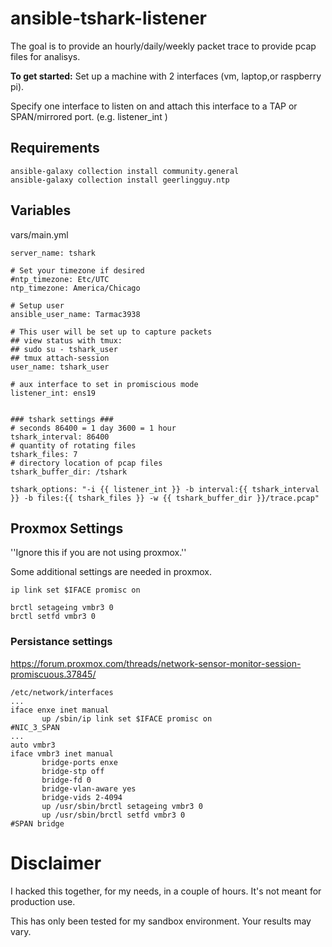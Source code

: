 # ansible-tshark-listener

The goal is to provide an hourly/daily/weekly packet trace to provide pcap files for analisys.

**To get started:**
Set up a machine with 2 interfaces (vm, laptop,or raspberry pi).

Specify one interface to listen on and attach this interface to a TAP or SPAN/mirrored port. (e.g. listener_int )


## Requirements

```
ansible-galaxy collection install community.general
ansible-galaxy collection install geerlingguy.ntp
```
## Variables
vars/main.yml
```
server_name: tshark

# Set your timezone if desired
#ntp_timezone: Etc/UTC
ntp_timezone: America/Chicago

# Setup user
ansible_user_name: Tarmac3938

# This user will be set up to capture packets
## view status with tmux:
## sudo su - tshark_user 
## tmux attach-session
user_name: tshark_user

# aux interface to set in promiscious mode
listener_int: ens19


### tshark settings ###
# seconds 86400 = 1 day 3600 = 1 hour
tshark_interval: 86400
# quantity of rotating files
tshark_files: 7
# directory location of pcap files
tshark_buffer_dir: /tshark

tshark_options: "-i {{ listener_int }} -b interval:{{ tshark_interval }} -b files:{{ tshark_files }} -w {{ tshark_buffer_dir }}/trace.pcap"

```


## Proxmox Settings
''Ignore this if you are not using proxmox.''

Some additional settings are needed in proxmox. 

```
ip link set $IFACE promisc on

brctl setageing vmbr3 0
brctl setfd vmbr3 0

```

### Persistance settings



 https://forum.proxmox.com/threads/network-sensor-monitor-session-promiscuous.37845/
 ```
/etc/network/interfaces
...
iface enxe inet manual
        up /sbin/ip link set $IFACE promisc on
#NIC_3_SPAN
...
auto vmbr3
iface vmbr3 inet manual
        bridge-ports enxe
        bridge-stp off
        bridge-fd 0
        bridge-vlan-aware yes
        bridge-vids 2-4094
        up /usr/sbin/brctl setageing vmbr3 0
        up /usr/sbin/brctl setfd vmbr3 0
#SPAN bridge
 ```

# Disclaimer

I hacked this together, for my needs, in a couple of hours. It's not meant for production use.

This has only been tested for my sandbox environment. Your results may vary.